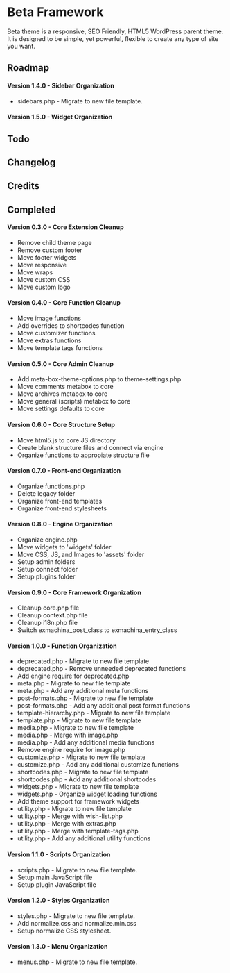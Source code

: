 Beta Framework
==============
Beta theme is a responsive, SEO Friendly, HTML5 WordPress parent theme. It is designed to be simple, yet powerful, flexible to create any type of site you want.


Roadmap
-------
#### Version 1.4.0 - Sidebar Organization
+ sidebars.php - Migrate to new file template.

#### Version 1.5.0 - Widget Organization


Todo
----

Changelog
---------

Credits
-------

Completed
---------
#### Version 0.3.0 - Core Extension Cleanup
- Remove child theme page
- Remove custom footer
- Move footer widgets
- Move responsive
- Move wraps
- Move custom CSS
- Move custom logo

#### Version 0.4.0 - Core Function Cleanup
- Move image functions
- Add overrides to shortcodes function
- Move customizer functions
- Move extras functions
- Move template tags functions

#### Version 0.5.0 - Core Admin Cleanup
- Add meta-box-theme-options.php to theme-settings.php
- Move comments metabox to core
- Move archives metabox to core
- Move general (scripts) metabox to core
- Move settings defaults to core

#### Version 0.6.0 - Core Structure Setup
- Move html5.js to core JS directory
- Create blank structure files and connect via engine
- Organize functions to appropiate structure file

#### Version 0.7.0 - Front-end Organization
- Organize functions.php
- Delete legacy folder
- Organize front-end templates
- Organize front-end stylesheets

#### Version 0.8.0 - Engine Organization
- Organize engine.php
- Move widgets to 'widgets' folder
- Move CSS, JS, and Images to 'assets' folder
- Setup admin folders
- Setup connect folder
- Setup plugins folder

#### Version 0.9.0 - Core Framework Organization
- Cleanup core.php file
- Cleanup context.php file
- Cleanup i18n.php file
- Switch exmachina_post_class to exmachina_entry_class

#### Version 1.0.0 - Function Organization
- deprecated.php - Migrate to new file template
- deprecated.php - Remove unneeded deprecated functions
- Add engine require for deprecated.php
- meta.php - Migrate to new file template
- meta.php - Add any additional meta functions
- post-formats.php - Migrate to new file template
- post-formats.php - Add any additional post format functions
- template-hierarchy.php - Migrate to new file template
- template.php - Migrate to new file template
- media.php - Migrate to new file template
- media.php - Merge with image.php
- media.php - Add any additional media functions
- Remove engine require for image.php
- customize.php - Migrate to new file template
- customize.php - Add any additional customize functions
- shortcodes.php - Migrate to new file template
- shortcodes.php - Add any additional shortcodes
- widgets.php - Migrate to new file template
- widgets.php - Organize widget loading functions
- Add theme support for framework widgets
- utility.php - Migrate to new file template
- utility.php - Merge with wish-list.php
- utility.php - Merge with extras.php
- utility.php - Merge with template-tags.php
- utility.php - Add any additional utility functions

#### Version 1.1.0 - Scripts Organization
- scripts.php - Migrate to new file template.
- Setup main JavaScript file
- Setup plugin JavaScript file

#### Version 1.2.0 - Styles Organization
- styles.php - Migrate to new file template.
- Add normalize.css and normalize.min.css
- Setup normalize CSS stylesheet.

#### Version 1.3.0 - Menu Organization
- menus.php - Migrate to new file template.